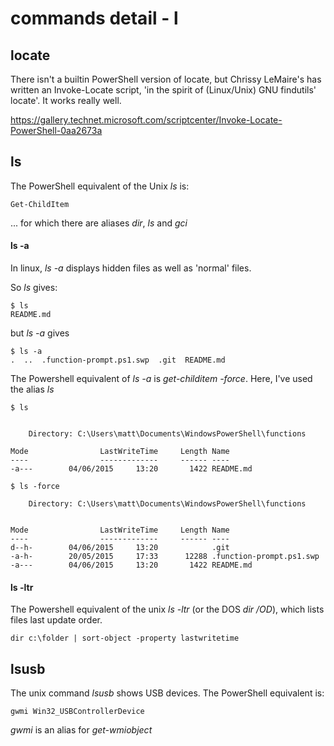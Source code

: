 # commands detail - l

## locate

There isn't a builtin PowerShell version of locate, but Chrissy LeMaire's has written an Invoke-Locate script, 'in the spirit of (Linux/Unix) GNU findutils' locate'. It works really well.

<https://gallery.technet.microsoft.com/scriptcenter/Invoke-Locate-PowerShell-0aa2673a>


## ls

The PowerShell equivalent of the Unix _ls_ is:

````
Get-ChildItem 
````

... for which there are aliases _dir_, _ls_ and _gci_

#### ls -a

In linux, _ls -a_ displays hidden files as well as 'normal' files.

So _ls_ gives:

````
$ ls
README.md
````

but _ls -a_ gives

````
$ ls -a
.  ..  .function-prompt.ps1.swp  .git  README.md

````

The Powershell equivalent of _ls -a_ is _get-childitem -force_. Here, I've used the alias _ls_

````
$ ls


    Directory: C:\Users\matt\Documents\WindowsPowerShell\functions

Mode                LastWriteTime     Length Name  
----                -------------     ------ ---- 
-a---        04/06/2015     13:20       1422 README.md

$ ls -force

    Directory: C:\Users\matt\Documents\WindowsPowerShell\functions


Mode                LastWriteTime     Length Name               
----                -------------     ------ ----              
d--h-        04/06/2015     13:20            .git             
-a-h-        20/05/2015     17:33      12288 .function-prompt.ps1.swp
-a---        04/06/2015     13:20       1422 README.md              

````

#### ls -ltr
The Powershell equivalent of the unix _ls -ltr_ (or the DOS _dir /OD_), which
lists files last update order.

````
dir c:\folder | sort-object -property lastwritetime
````


## lsusb
The unix command _lsusb_ shows USB devices. The PowerShell equivalent is:

````
gwmi Win32_USBControllerDevice
````

_gwmi_ is an alias for _get-wmiobject_


